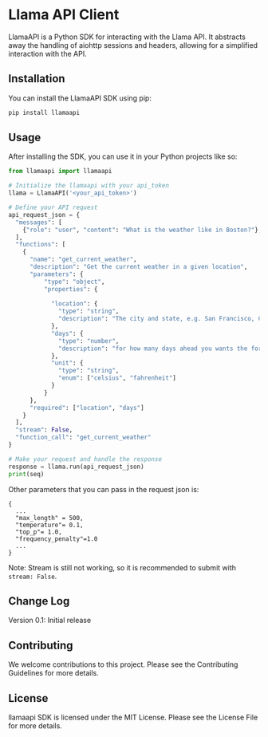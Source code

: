 # Llama API Client

LlamaAPI is a Python SDK for interacting with the Llama API. It abstracts away the handling of aiohttp sessions and headers, allowing for a simplified interaction with the API.

## Installation
You can install the LlamaAPI SDK using pip:

```python
pip install llamaapi
```

## Usage
After installing the SDK, you can use it in your Python projects like so:

```python
from llamaapi import llamaapi

# Initialize the llamaapi with your api_token
llama = LlamaAPI('<your_api_token>')

# Define your API request
api_request_json = {
  "messages": [
    {"role": "user", "content": "What is the weather like in Boston?"},
  ],
  "functions": [
    {
      "name": "get_current_weather",
      "description": "Get the current weather in a given location",
      "parameters": {
          "type": "object",
          "properties": {
              
            "location": {
              "type": "string",
              "description": "The city and state, e.g. San Francisco, CA"
            },
            "days": {
              "type": "number",
              "description": "for how many days ahead you wants the forecast"
            },
            "unit": {
              "type": "string",
              "enum": ["celsius", "fahrenheit"]
            }
          }
      },
      "required": ["location", "days"]
    }
  ],
  "stream": False,
  "function_call": "get_current_weather"
}

# Make your request and handle the response
response = llama.run(api_request_json)
print(seq)
```

Other parameters that you can pass in the request json is:

```
{
  ...
  "max_length" = 500,
  "temperature"= 0.1,
  "top_p"= 1.0,
  "frequency_penalty"=1.0
  ...
}
```

Note: Stream is still not working, so it is recommended to submit with `stream: False`.

## Change Log
Version 0.1: Initial release

## Contributing
We welcome contributions to this project. Please see the Contributing Guidelines for more details.

## License
llamaapi SDK is licensed under the MIT License. Please see the License File for more details.
